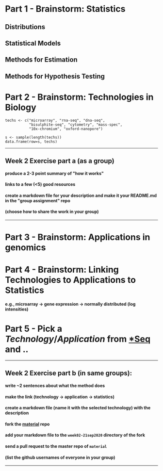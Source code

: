
# Part 1 - Brainstorm: Statistics

## Distributions

## Statistical Models

## Methods for Estimation

## Methods for Hypothesis Testing


# Part 2 - Brainstorm: Technologies in Biology

```{r}
techs <- c("microarray", "rna-seq", "dna-seq", 
           "bisulphite-seq", "cytometry", "mass-spec", 
           "10x-chromium", "oxford-nanopore")

s <- sample(length(techs))
data.frame(row=s, techs)
```

___
## Week 2 Exercise part a (as a group)
#### produce a 2-3 point summary of "how it works"
#### links to a few (<5) good resources
#### create a markdown file for your description and make it your README.md in the "group assignment" repo
#### (choose how to share the work in your group)
___

# Part 3 - Brainstorm: Applications in genomics 

# Part 4 - Brainstorm: Linking Technologies to Applications to Statistics

#### e.g., microarray -> gene expression -> normally distributed (log intensities)

# Part 5 - Pick a *Technology*/*Application* from [*Seq](https://liorpachter.wordpress.com/seq/) and ..

___
## Week 2 Exercise part b (in same groups): 
#### write ~2 sentences about what the method does
#### make the link (technology -> application -> statistics)
#### create a markdown file (name it with the selected technology) with the description
#### fork the [material](https://github.com/sta426hs2020/material) repo
#### add your markdown file to the `week02-21sep2020` directory of the fork
#### send a pull request to the master repo of `material`
#### (list the github usernames of everyone in your group)
___


